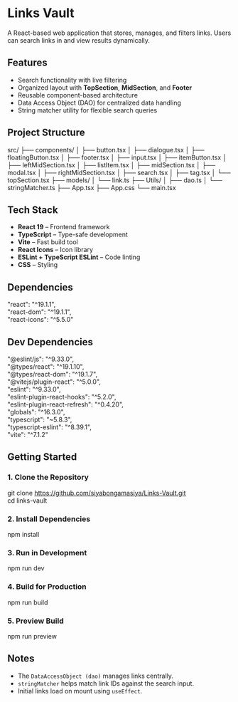 # Links Vault

A React-based web application that stores, manages, and filters links. Users can search links in and view results dynamically.

## Features
- Search functionality with live filtering
- Organized layout with **TopSection**, **MidSection**, and **Footer**
- Reusable component-based architecture
- Data Access Object (DAO) for centralized data handling
- String matcher utility for flexible search queries

## Project Structure
src/
 ├── components/
 │    ├── button.tsx
 │    ├── dialogue.tsx
 │    ├── floatingButton.tsx
 │    ├── footer.tsx
 │    ├── input.tsx
 │    ├── itemButton.tsx
 │    ├── leftMidSection.tsx
 │    ├── listItem.tsx
 │    ├── midSection.tsx
 │    ├── modal.tsx
 │    ├── rightMidSection.tsx
 │    ├── search.tsx
 │    ├── tag.tsx
 │    └── topSection.tsx
 ├── models/
 │    └── link.ts
 ├── Utils/
 │    ├── dao.ts
 │    └── stringMatcher.ts
 ├── App.tsx
 ├── App.css
 └── main.tsx

## Tech Stack
- **React 19** – Frontend framework
- **TypeScript** – Type-safe development
- **Vite** – Fast build tool
- **React Icons** – Icon library
- **ESLint + TypeScript ESLint** – Code linting
- **CSS** – Styling

## Dependencies
"react": "^19.1.1",  
"react-dom": "^19.1.1",  
"react-icons": "^5.5.0"

## Dev Dependencies
"@eslint/js": "^9.33.0",  
"@types/react": "^19.1.10",  
"@types/react-dom": "^19.1.7",  
"@vitejs/plugin-react": "^5.0.0",  
"eslint": "^9.33.0",  
"eslint-plugin-react-hooks": "^5.2.0",  
"eslint-plugin-react-refresh": "^0.4.20",  
"globals": "^16.3.0",  
"typescript": "~5.8.3",  
"typescript-eslint": "^8.39.1",  
"vite": "^7.1.2"

## Getting Started

### 1. Clone the Repository
git clone https://github.com/siyabongamasiya/Links-Vault.git <br>
cd links-vault

### 2. Install Dependencies
npm install

### 3. Run in Development
npm run dev

### 4. Build for Production
npm run build

### 5. Preview Build
npm run preview

## Notes
- The `DataAccessObject (dao)` manages links centrally.  
- `stringMatcher` helps match link IDs against the search input.  
- Initial links load on mount using `useEffect`.
